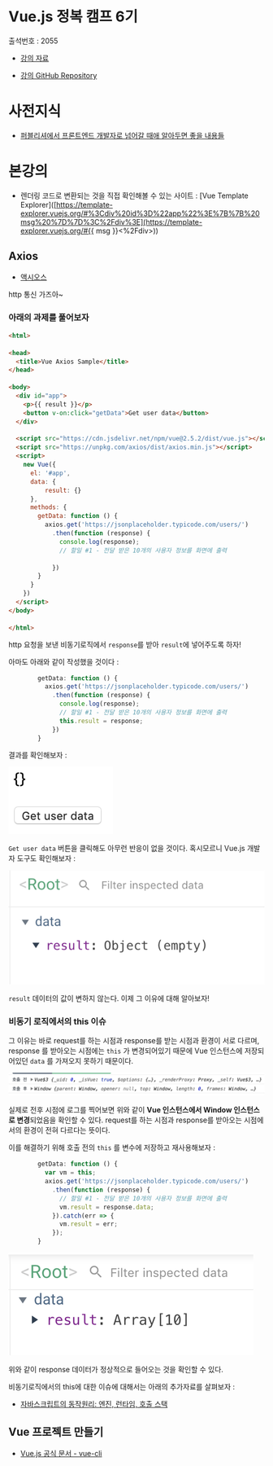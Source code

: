 # Vue.js 정복 캠프 6기

출석번호 : 2055

* [강의 자료](https://joshua1988.github.io/vue-camp/)

* [강의 GitHub Repository](https://github.com/joshua1988/vue-camp)



# 사전지식

* [퍼블리셔에서 프론트엔드 개발자로 넘어갈 때애 알아두면 좋을 내용들](https://joshua1988.github.io/vue-camp/front-dev.html)

# 본강의

* 렌더링 코드로 변환되는 것을 직접 확인해볼 수 있는 사이트 : [Vue Template Explorer]([https://template-explorer.vuejs.org/#%3Cdiv%20id%3D%22app%22%3E%7B%7B%20msg%20%7D%7D%3C%2Fdiv%3E](https://template-explorer.vuejs.org/#{{ msg }}<%2Fdiv>))

## Axios

* [액시오스](https://joshua1988.github.io/vue-camp/vue/axios.html)

http 통신 가즈아~



### 아래의 과제를 풀어보자

```html
<html>

<head>
  <title>Vue Axios Sample</title>
</head>

<body>
  <div id="app">
    <p>{{ result }}</p>
    <button v-on:click="getData">Get user data</button>
  </div>

  <script src="https://cdn.jsdelivr.net/npm/vue@2.5.2/dist/vue.js"></script>
  <script src="https://unpkg.com/axios/dist/axios.min.js"></script>
  <script>
    new Vue({
      el: '#app',
      data: {
          result: {}
      },
      methods: {
        getData: function () {
          axios.get('https://jsonplaceholder.typicode.com/users/')
            .then(function (response) {
              console.log(response);
              // 할일 #1 - 전달 받은 10개의 사용자 정보를 화면에 출력
              
            })
        }
      }
    })
  </script>
</body>

</html>
```

http 요청을 보낸 비동기로직에서 `response`를 받아 `result`에 넣어주도록 하자!

아마도 아래와 같이 작성했을 것이다 :

```js
        getData: function () {
          axios.get('https://jsonplaceholder.typicode.com/users/')
            .then(function (response) {
              console.log(response);
              // 할일 #1 - 전달 받은 10개의 사용자 정보를 화면에 출력
              this.result = response;
            })
        }
```

결과를 확인해보자 : 

![](../images/vuejs-axios-this-1.png)

`Get user data` 버튼을 클릭해도 아무런 반응이 없을 것이다. 혹시모르니 Vue.js 개발자 도구도 확인해보자 : 

![](../images/vuejs-axios-this-2.png)

`result` 데이터의 값이 변하지 않는다. 이제 그 이유에 대해 알아보자!



### 비동기 로직에서의 this 이슈

그 이유는 바로 request를 하는 시점과 response를 받는 시점과 환경이 서로 다르며, response 를 받아오는 시점에는 `this` 가 변경되어있기 때문에 Vue 인스턴스에 저장되어있던 `data` 를 가져오지 못하기 때문이다.

![](../images/vuejs-axios-this-3.png)

실제로 전후 시점에 로그를 찍어보면 위와 같이 **Vue 인스턴스에서 Window 인스턴스로 변경**되었음을 확인할 수 있다. request를 하는 시점과 response를 받아오는 시점에서의 환경이 전혀 다르다는 뜻이다.

이를 해결하기 위해 호출 전의 `this` 를 변수에 저장하고 재사용해보자 : 

```js
        getData: function () {
          var vm = this;
          axios.get('https://jsonplaceholder.typicode.com/users/')
            .then(function (response) {
              // 할일 #1 - 전달 받은 10개의 사용자 정보를 화면에 출력
              vm.result = response.data;
            }).catch(err => {
              vm.result = err;
            });
        }
```

![](../images/vuejs-axios-this-4.png)

위와 같이 response 데이터가 정상적으로 들어오는 것을 확인할 수 있다.

비동기로직에서의 this에 대한 이슈에 대해서는 아래의 추가자료를 살펴보자 : 


* [자바스크립트의 동작원리: 엔진, 런타임, 호출 스택](https://joshua1988.github.io/web-development/translation/javascript/how-js-works-inside-engine/)



## Vue 프로젝트 만들기

* [Vue.js 공식 문서 - vue-cli](https://cli.vuejs.org/guide/installation.html)

